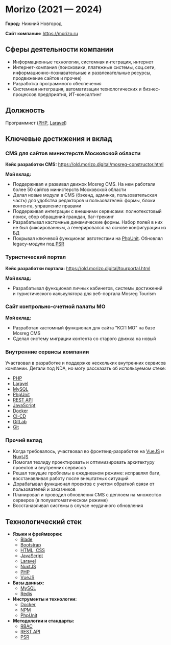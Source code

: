 # Morizo (2021 — 2024)

**Город:** Нижний Новгород

**Сайт компании:** https://morizo.ru


## Сферы деятельности компании

- Информационные технологии, системная интеграция, интернет
- Интернет-компания (поисковики, платежные системы, соц.сети, информационно-познавательные и развлекательные ресурсы, продвижение сайтов и прочее)
- Разработка программного обеспечения
- Системная интеграция, автоматизации технологических и бизнес-процессов предприятия, ИТ-консалтинг


## Должность

Программист ([PHP](../../../tech/languages/PHP.md), [Laravel](../../../tech/frameworks/Laravel.md))


## Ключевые достижения и вклад

### CMS для сайтов министерств Московской области

**Кейс разработки CMS:** https://old.morizo.digital/mosreg-constructor.html

**Мой вклад:**
- Поддерживал и развивал движок Mosreg CMS. На нем работали более 50 сайтов министерств Московской области
- Делал новые модули в CMS (бэкенд, админка, пользовательская часть) для удобства редакторов и пользователей: формы, блоки контента, управление правами
- Поддерживал интеграции с внешними сервисами: полнотекстовый поиск, сбор обращений граждан, баг-трекинг
- Разрабатывал кастомные динамические формы. Набор полей в них не был фиксированным, а генерировался на основе конфигурации из БД
- Покрывал ключевой функционал автотестами на [PhpUnit](../../../tech/tech-tools/PhpUnit.md). Обновлял legacy-модули под [PSR](../../../tech/methodologies/PSR.md)


### Туристический портал

**Кейс разработки портала:** https://old.morizo.digital/tourportal.html

**Мой вклад:**
- Разрабатывал функционал личных кабинетов, системы достижений и туристического калькулятора для веб-портала Mosreg Tourism


### Сайт контрольно-счетной палаты МО

**Мой вклад:**
- Разработал кастомный функционал для сайта "КСП МО" на базе Mosreg CMS
- Сделал систему миграции контента со старого движка на новый


### Внутренние сервисы компании

Участвовал в разработке и поддержке нескольких внутренних сервисов компании. Детали под NDA, но могу рассказать об используемом стеке:
- [PHP](../../../tech/languages/PHP.md)
- [Laravel](../../../tech/frameworks/Laravel.md)
- [MySQL](../../../tech/databases/MySQL.md)
- [PhpUnit](../../../tech/tech-tools/PhpUnit.md)
- [REST API](../../../tech/methodologies/REST%20API.md)
- [JavaScript](../../../tech/languages/JavaScript.md)
- [Docker](../../../tech/tech-tools/Docker.md)
- [CI-CD](../../../tech/methodologies/CI-CD.md)
- [GitLab](../../../tech/tech-tools/GitLab.md)
- [Git](../../../tech/tech-tools/Git.md)


### Прочий вклад

- Когда требовалось, участвовал во фронтенд-разработке на [VueJS](../../../tech/frameworks/VueJS.md) и [NuxtJS](../../../tech/frameworks/NuxtJS.md)
- Помогал техлиду проектировать и оптимизировать архитектуру проектов и внутренних сервисов
- Решал текущие проблемы в ежедневном режиме: исправлял баги, восстанавливал работу после внештатных ситуаций
- Дорабатывал функционал проектов с учетом обратной связи от пользователей и заказчиков
- Планировал и проводил обновления CMS с деплоем на множество серверов (в полуавтоматическом режиме)
- Восстанавливал системы в случае неудачного обновления


## Технологический стек

- **Языки и фреймворки:**
  - [Blade](../../../tech/languages/Blade.md)
  - [Bootstrap](../../../tech/frameworks/Bootstrap.md)
  - [HTML, CSS](../../../tech/languages/HTML,%20CSS.md)
  - [JavaScript](../../../tech/languages/JavaScript.md)
  - [Laravel](../../../tech/frameworks/Laravel.md)
  - [NuxtJS](../../../tech/frameworks/NuxtJS.md)
  - [PHP](../../../tech/languages/PHP.md)
  - [VueJS](../../../tech/frameworks/VueJS.md)
- **Базы данных:**
  - [MySQL](../../../tech/databases/MySQL.md)
  - [Redis](../../../tech/databases/Redis.md)
- **Инструменты и технологии:**
  - [Docker](../../../tech/tech-tools/Docker.md)
  - [NPM](../../../tech/tech-tools/NPM.md)
  - [PhpUnit](../../../tech/tech-tools/PhpUnit.md)
- **Методологии и стандарты:**
  - [RBAC](../../../tech/methodologies/RBAC.md)
  - [REST API](../../../tech/methodologies/REST%20API.md)
  - [PSR](../../../tech/methodologies/PSR.md)
